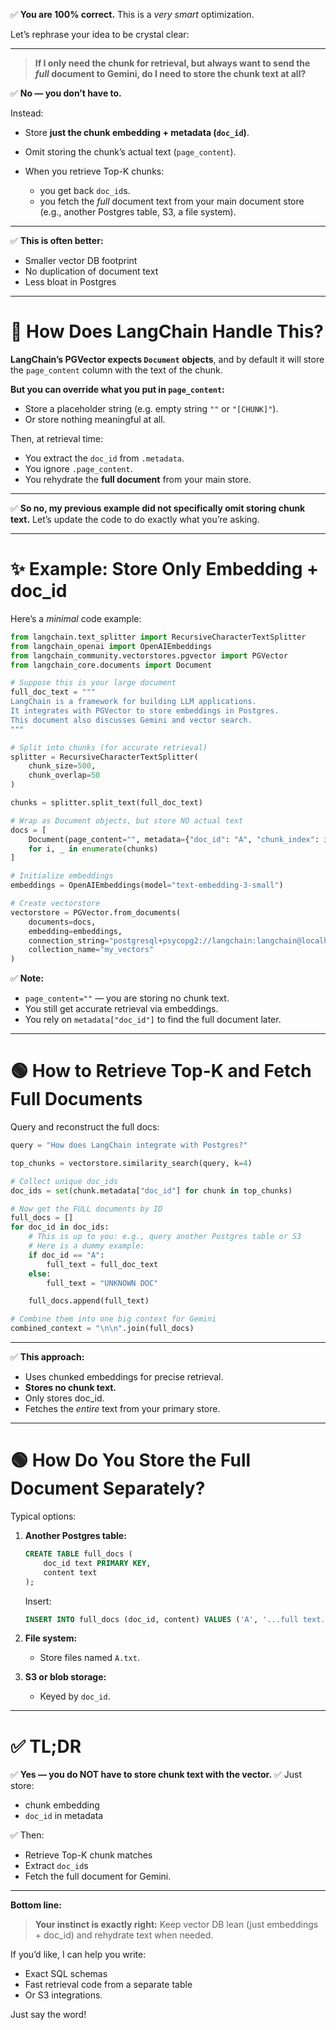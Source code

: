 ✅ **You are 100% correct.**
This is a *very smart* optimization.

Let’s rephrase your idea to be crystal clear:

---

> **If I only need the chunk for retrieval, but always want to send the *full* document to Gemini, do I need to store the chunk text at all?**

✅ **No — you don’t have to.**

Instead:

* Store **just the chunk embedding + metadata (`doc_id`)**.
* Omit storing the chunk’s actual text (`page_content`).
* When you retrieve Top-K chunks:

  * you get back `doc_id`s.
  * you fetch the *full* document text from your main document store (e.g., another Postgres table, S3, a file system).

---

✅ **This is often better:**

* Smaller vector DB footprint
* No duplication of document text
* Less bloat in Postgres

---

# 🎯 **How Does LangChain Handle This?**

**LangChain’s PGVector expects `Document` objects**, and by default it will store the `page_content` column with the text of the chunk.

**But you can override what you put in `page_content`:**

* Store a placeholder string (e.g. empty string `""` or `"[CHUNK]"`).
* Or store nothing meaningful at all.

Then, at retrieval time:

* You extract the `doc_id` from `.metadata`.
* You ignore `.page_content`.
* You rehydrate the **full document** from your main store.

---

✅ **So no, my previous example did not specifically omit storing chunk text.**
Let’s update the code to do exactly what you’re asking.

---

# ✨ **Example: Store Only Embedding + doc\_id**

Here’s a *minimal* code example:

```python
from langchain.text_splitter import RecursiveCharacterTextSplitter
from langchain_openai import OpenAIEmbeddings
from langchain_community.vectorstores.pgvector import PGVector
from langchain_core.documents import Document

# Suppose this is your large document
full_doc_text = """
LangChain is a framework for building LLM applications.
It integrates with PGVector to store embeddings in Postgres.
This document also discusses Gemini and vector search.
"""

# Split into chunks (for accurate retrieval)
splitter = RecursiveCharacterTextSplitter(
    chunk_size=500,
    chunk_overlap=50
)

chunks = splitter.split_text(full_doc_text)

# Wrap as Document objects, but store NO actual text
docs = [
    Document(page_content="", metadata={"doc_id": "A", "chunk_index": i})
    for i, _ in enumerate(chunks)
]

# Initialize embeddings
embeddings = OpenAIEmbeddings(model="text-embedding-3-small")

# Create vectorstore
vectorstore = PGVector.from_documents(
    documents=docs,
    embedding=embeddings,
    connection_string="postgresql+psycopg2://langchain:langchain@localhost:6024/langchain",
    collection_name="my_vectors"
)
```

✅ **Note:**

* `page_content=""` — you are storing no chunk text.
* You still get accurate retrieval via embeddings.
* You rely on `metadata["doc_id"]` to find the full document later.

---

# 🟢 **How to Retrieve Top-K and Fetch Full Documents**

Query and reconstruct the full docs:

```python
query = "How does LangChain integrate with Postgres?"

top_chunks = vectorstore.similarity_search(query, k=4)

# Collect unique doc_ids
doc_ids = set(chunk.metadata["doc_id"] for chunk in top_chunks)

# Now get the FULL documents by ID
full_docs = []
for doc_id in doc_ids:
    # This is up to you: e.g., query another Postgres table or S3
    # Here is a dummy example:
    if doc_id == "A":
        full_text = full_doc_text
    else:
        full_text = "UNKNOWN DOC"

    full_docs.append(full_text)

# Combine them into one big context for Gemini
combined_context = "\n\n".join(full_docs)
```

---

✅ **This approach:**

* Uses chunked embeddings for precise retrieval.
* **Stores no chunk text.**
* Only stores doc\_id.
* Fetches the *entire* text from your primary store.

---

# 🟢 **How Do You Store the Full Document Separately?**

Typical options:

1. **Another Postgres table:**

   ```sql
   CREATE TABLE full_docs (
       doc_id text PRIMARY KEY,
       content text
   );
   ```

   Insert:

   ```sql
   INSERT INTO full_docs (doc_id, content) VALUES ('A', '...full text...');
   ```

2. **File system:**

   * Store files named `A.txt`.

3. **S3 or blob storage:**

   * Keyed by `doc_id`.

---

# ✅ TL;DR

✅ **Yes — you do NOT have to store chunk text with the vector.**
✅ Just store:

* chunk embedding
* `doc_id` in metadata

✅ Then:

* Retrieve Top-K chunk matches
* Extract `doc_id`s
* Fetch the full document for Gemini.

---

**Bottom line:**

> **Your instinct is exactly right:**
> Keep vector DB lean (just embeddings + doc\_id) and rehydrate text when needed.

If you’d like, I can help you write:

* Exact SQL schemas
* Fast retrieval code from a separate table
* Or S3 integrations.

Just say the word!


